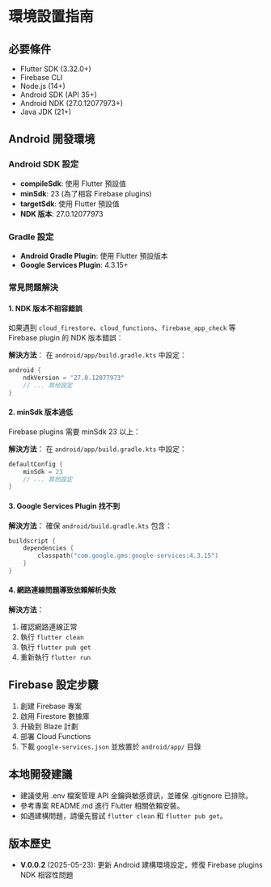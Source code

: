 # 環境設置指南

## 必要條件
- Flutter SDK (3.32.0+)
- Firebase CLI
- Node.js (14+)
- Android SDK (API 35+)
- Android NDK (27.0.12077973+)
- Java JDK (21+)

## Android 開發環境

### Android SDK 設定
- **compileSdk**: 使用 Flutter 預設值
- **minSdk**: 23 (為了相容 Firebase plugins)
- **targetSdk**: 使用 Flutter 預設值
- **NDK 版本**: 27.0.12077973

### Gradle 設定
- **Android Gradle Plugin**: 使用 Flutter 預設版本
- **Google Services Plugin**: 4.3.15+

### 常見問題解決

#### 1. NDK 版本不相容錯誤
如果遇到 `cloud_firestore`、`cloud_functions`、`firebase_app_check` 等 Firebase plugin 的 NDK 版本錯誤：

**解決方法**：
在 `android/app/build.gradle.kts` 中設定：
```kotlin
android {
    ndkVersion = "27.0.12077973"
    // ... 其他設定
}
```

#### 2. minSdk 版本過低
Firebase plugins 需要 minSdk 23 以上：

**解決方法**：
在 `android/app/build.gradle.kts` 中設定：
```kotlin
defaultConfig {
    minSdk = 23
    // ... 其他設定
}
```

#### 3. Google Services Plugin 找不到
**解決方法**：
確保 `android/build.gradle.kts` 包含：
```kotlin
buildscript {
    dependencies {
        classpath("com.google.gms:google-services:4.3.15")
    }
}
```

#### 4. 網路連線問題導致依賴解析失敗
**解決方法**：
1. 確認網路連線正常
2. 執行 `flutter clean`
3. 執行 `flutter pub get`
4. 重新執行 `flutter run`

## Firebase 設定步驟
1. 創建 Firebase 專案
2. 啟用 Firestore 數據庫
3. 升級到 Blaze 計劃
4. 部署 Cloud Functions
5. 下載 `google-services.json` 並放置於 `android/app/` 目錄

## 本地開發建議
- 建議使用 .env 檔案管理 API 金鑰與敏感資訊，並確保 .gitignore 已排除。
- 參考專案 README.md 進行 Flutter 相關依賴安裝。
- 如遇建構問題，請優先嘗試 `flutter clean` 和 `flutter pub get`。

## 版本歷史
- **V.0.0.2** (2025-05-23): 更新 Android 建構環境設定，修復 Firebase plugins NDK 相容性問題 